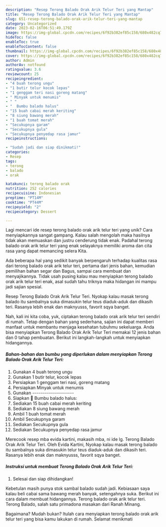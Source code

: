 ```yaml
---
description: "Resep Terong Balado Orak Arik Telur Teri yang Mantap"
title: "Resep Terong Balado Orak Arik Telur Teri yang Mantap"
slug: 651-resep-terong-balado-orak-arik-telur-teri-yang-mantap
category: Uncategorized
date: 2023-02-16T06:51:49.179Z
image: https://img-global.cpcdn.com/recipes/6f92b382ef85c158/680x482cq70/terong-balado-orak-arik-telur-teri-foto-resep-utama.jpg
hideToc: false
enableToc: true
enableTocContent: false
thumbnail: https://img-global.cpcdn.com/recipes/6f92b382ef85c158/680x482cq70/terong-balado-orak-arik-telur-teri-foto-resep-utama.jpg
cover: https://img-global.cpcdn.com/recipes/6f92b382ef85c158/680x482cq70/terong-balado-orak-arik-telur-teri-foto-resep-utama.jpg
author: Admin
authorAv: notfound
ratingvalue: 3.6
reviewcount: 25
recipeingredient:
- "4 buah terong ungu"
- "1 butir telur kocok lepas"
- "1 genggam teri nasi goreng matang"
- " Minyak untuk menumis"
- " "
- "  Bumbu balado halus"
- "15 buah cabai merah keriting"
- "8 siung bawang merah"
- "1 buah tomat merah"
- "Secukupnya garam"
- "Secukupnya gula"
- "Secukupnya penyedap rasa jamur"
recipeinstructions:

- "Sudah jadi dan siap dinikmati!"
categories:
- Resep
tags:
- terong
- balado
- orak

katakunci: terong balado orak 
nutrition: 252 calories
recipecuisine: Indonesian
preptime: "PT14M"
cooktime: "PT44M"
recipeyield: "2"
recipecategory: Dessert

---
```





Lagi mencari ide resep terong balado orak arik telur teri yang unik? Cara menyiapkannya sangat gampang. Kalau salah mengolah maka hasilnya tidak akan memuaskan dan justru cenderung tidak enak. Padahal terong balado orak arik telur teri yang enak selayaknya memiliki aroma dan cita rasa yang dapat memancing selera Kita.





Ada beberapa hal yang sedikit banyak berpengaruh terhadap kualitas rasa dari terong balado orak arik telur teri, pertama dari jenis bahan, kemudian pemilihan bahan segar dan Bagus, sampai cara membuat dan menyajikannya. Tidak usah pusing kalau mau menyiapkan terong balado orak arik telur teri enak,      asal sudah tahu triknya maka hidangan ini mampu jadi sajian spesial.














Resep Terong Balado Orak Arik Telur Teri. Nyokap kalau masak terong balado itu sambalnya suka dimasukin telur teus diaduk-aduk dan dikasih teri. Rasanya lebih enak dan maknyusss, favorit sqya banget.






Nah, kali ini kita coba, yuk, ciptakan terong balado orak arik telur teri sendiri di rumah. Tetap dengan bahan yang sederhana, sajian ini dapat memberi manfaat untuk membantu menjaga kesehatan tubuhmu sekeluarga. Anda bisa menyiapkan Terong Balado Orak Arik Telur Teri memakai 12 jenis bahan dan 0 tahap pembuatan. Berikut ini langkah-langkah untuk menyiapkan hidangannya.

<!--inarticleads1-->

##### Bahan-bahan dan bumbu yang diperlukan dalam menyiapkan Terong Balado Orak Arik Telur Teri:

1. Gunakan 4 buah terong ungu
1. Gunakan 1 butir telur, kocok lepas
1. Persiapkan 1 genggam teri nasi, goreng matang
1. Persiapkan  Minyak untuk menumis
1. Gunakan  ---------------------
1. Siapkan  🌻 Bumbu balado halus:
1. Sediakan 15 buah cabai merah keriting
1. Sediakan 8 siung bawang merah
1. Ambil 1 buah tomat merah
1. Ambil Secukupnya garam
1. Sediakan Secukupnya gula
1. Sediakan Secukupnya penyedap rasa jamur


Merecook resep mba evida kartini, makasih mba, ni ide lg. Terong Balado Orak Arik Telur Teri. Oleh Evida Kartini, Nyokap kalau masak terong balado itu sambalnya suka dimasukin telur teus diaduk-aduk dan dikasih teri. Rasanya lebih enak dan maknyusss, favorit sqya banget. 

<!--inarticleads2-->

##### Instruksi untuk membuat Terong Balado Orak Arik Telur Teri:


1. Selesai dan siap dihidangkan!

Kebetulan masih punya stok sambal balado sudah jadi. Kebiasaan saya kalau beli cabai sama bawang merah banyak, setengahnya suka. Berikut ini cara dalam membuat hidangannya. Terong balado orak arik telur teri. Terong Balado, salah satu primadona masakan dari Ranah Minang. 

Bagaimana? Mudah bukan? Itulah cara menyiapkan terong balado orak arik telur teri yang bisa kamu lakukan di rumah. Selamat menikmati
